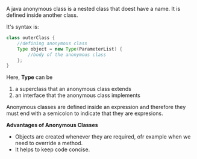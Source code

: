 A java anonymous class is a nested class that doest have a name.
It is defined inside another class.

It's syntax is:

```java
class outerClass {
    //defining anonymous class
    Type object = new Type(ParameterList) {
        //body of the anonymous class
    };
}
```
Here, **Type** can be
1. a superclass that an anonymous class extends
2. an interface that the anonymous class implements

Anonymous classes are defined inside an expression and therefore they must end with a semicolon to indicate that they are expresions.

**Advantages of Anonymous Classes**
* Objects are created whenever they are required, ofr example when we need to override a method.
* It helps to keep code concise.